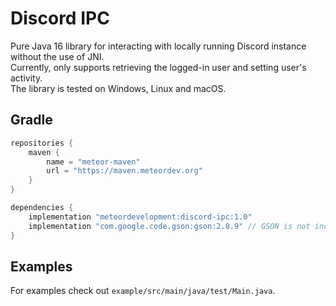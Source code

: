 # Discord IPC
Pure Java 16 library for interacting with locally running Discord instance without the use of JNI.  
Currently, only supports retrieving the logged-in user and setting user's activity.  
The library is tested on Windows, Linux and macOS.

## Gradle
```groovy
repositories {
    maven {
        name = "meteor-maven"
        url = "https://maven.meteordev.org"
    }
}

dependencies {
    implementation "meteordevelopment:discord-ipc:1.0"
    implementation "com.google.code.gson:gson:2.8.9" // GSON is not included but required
}
```

## Examples
For examples check out `example/src/main/java/test/Main.java`.  
